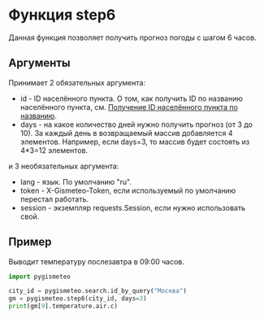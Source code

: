 # Функция step6

Данная функция позволяет получить прогноз погоды с шагом 6 часов.

## Аргументы

Принимает 2 обязательных аргумента:

- id - ID населённого пункта. О том, как получить ID по названию населённого пункта, см. [Получение ID населённого пункта по названию](search.md).
- days - на какое количество дней нужно получить прогноз (от 3 до 10). За каждый день в возвращаемый массив добавляется 4 элементов. Например, если days=3, то массив будет состоять из 4\*3=12 элементов.

и 3 необязательных аргумента:

- lang - язык. По умолчанию "ru".
- token - X-Gismeteo-Token, если используемый по умолчанию перестал работать.
- session - экземпляр requests.Session, если нужно использовать свой.

## Пример

Выводит температуру послезавтра в 09:00 часов.

```python
import pygismeteo

city_id = pygismeteo.search.id_by_query("Москва")
gm = pygismeteo.step6(city_id, days=3)
print(gm[9].temperature.air.c)
```
